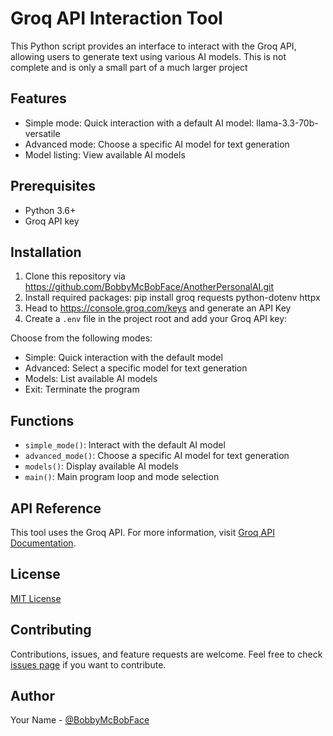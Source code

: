 # Groq API Interaction Tool

This Python script provides an interface to interact with the Groq API, allowing users to generate text using various AI models.
This is not complete and is only a small part of a much larger project

## Features

- Simple mode: Quick interaction with a default AI model: llama-3.3-70b-versatile
- Advanced mode: Choose a specific AI model for text generation
- Model listing: View available AI models

## Prerequisites

- Python 3.6+
- Groq API key

## Installation

1. Clone this repository via <https://github.com/BobbyMcBobFace/AnotherPersonalAI.git>
2. Install required packages: pip install groq requests python-dotenv httpx
3. Head to <https://console.groq.com/keys> and generate an API Key
4. Create a `.env` file in the project root and add your Groq API key:

Choose from the following modes:

- Simple: Quick interaction with the default model
- Advanced: Select a specific model for text generation
- Models: List available AI models
- Exit: Terminate the program

## Functions

- `simple_mode()`: Interact with the default AI model
- `advanced_mode()`: Choose a specific AI model for text generation
- `models()`: Display available AI models
- `main()`: Main program loop and mode selection

## API Reference

This tool uses the Groq API. For more information, visit [Groq API Documentation](https://console.groq.com/docs/overview).

## License

[MIT License](LICENSE.txt)

## Contributing

Contributions, issues, and feature requests are welcome. Feel free to check [issues page](https://github.com/yourusername/groq-api-tool/issues) if you want to contribute.

## Author

Your Name - [@BobbyMcBobFace](https://github.com/BobbyMcBobFace)
